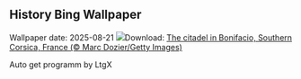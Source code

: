 ## History Bing Wallpaper
Wallpaper date: 2025-08-21
![](https://www.bing.com/th?id=OHR.CitadelBonifacio_EN-US2046177235_UHD.jpg&w=1000)Download: [The citadel in Bonifacio, Southern Corsica, France (© Marc Dozier/Getty Images)](https://www.bing.com/th?id=OHR.CitadelBonifacio_EN-US2046177235_UHD.jpg)

Auto get programm by LtgX
